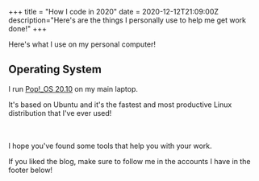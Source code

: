 +++
title = "How I code in 2020"
date = 2020-12-12T21:09:00Z  
description="Here's are the things I personally use to help me get work done!"
+++

Here's what I use on my personal computer!

## Operating System

I run [Pop!\_OS 20.10](https://pop.system76.com/) on my main laptop.

It's based on Ubuntu and it's the fastest and most productive Linux distribution that I've ever used!

<!-- ### Programs I Use

#### Development Tools

#### Design Tools -->

<br>
<br>
I hope you've found some tools that help you with your work.

If you liked the blog, make sure to follow me in the accounts I have in the footer below!
